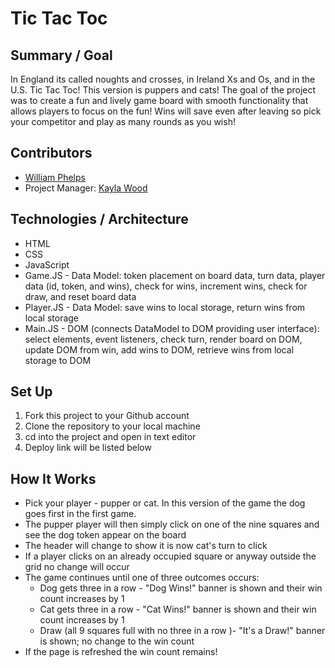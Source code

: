 # Tic Tac Toc

## Summary / Goal
In England its called noughts and crosses, in Ireland Xs and Os, and in the U.S. Tic Tac Toc! This version is puppers and cats! The goal of the project was to create a fun and lively game board with smooth functionality that allows players to focus on the fun! Wins will save even after leaving so pick your competitor and play as many rounds as you wish!

## Contributors
- [William Phelps](https://github.com/williamphelps13)
- Project Manager: [Kayla Wood](https://github.com/kaylaewood)

## Technologies / Architecture
- HTML
- CSS
- JavaScript
 - Game.JS - Data Model: token placement on board data, turn data, player data (id, token, and wins), check for wins, increment wins, check for draw, and reset board data
 - Player.JS - Data Model: save wins to local storage, return wins from local storage
 - Main.JS - DOM (connects DataModel to DOM providing user interface): select elements, event listeners, check turn, render board on DOM, update DOM from win, add wins to DOM, retrieve wins from local storage to DOM

## Set Up
1. Fork this project to your Github account
2. Clone the repository to your local machine
3. cd into the project and open in text editor
4. Deploy link will be listed below

## How It Works
- Pick your player - pupper or cat. In this version of the game the dog goes first in the first game.
- The pupper player will then simply click on one of the nine squares and see the dog token appear on the board
- The header will change to show it is now cat's turn to click
- If a player clicks on an already occupied square or anyway outside the grid no change will occur
- The game continues until one of three outcomes occurs:
  - Dog gets three in a row - "Dog Wins!" banner is shown and their win count increases by 1
  - Cat gets three in a row - "Cat Wins!" banner is shown and their win count increases by 1
  - Draw (all 9 squares full with no three in a row )- "It's a Draw!" banner is shown; no change to the win count
- If the page is refreshed the win count remains!
